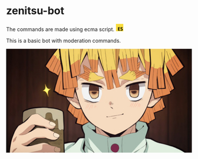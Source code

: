 # zenitsu-bot
The commands are made using ecma script. <img src="images/es.png" height="20" width="20">

This is a basic bot with moderation commands. 

<img src="images/zen.jpg">
